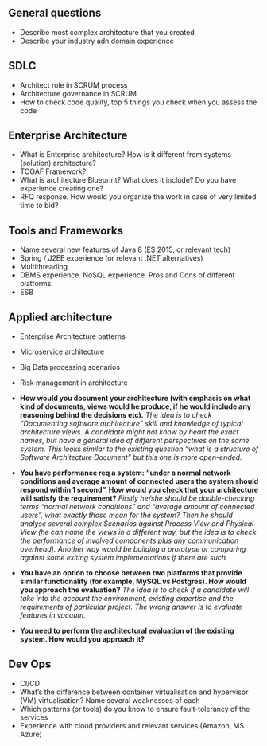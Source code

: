 General questions
----------
- Describe most complex architecture that you created
- Describe your industry adn domain experience

SDLC
----------
- Architect role in SCRUM process
- Architecture governance in SCRUM
- How to check code quality, top 5 things you check when you assess the code

Enterprise Architecture
----------
- What is Enterprise architecture? How is it different from systems (solution) architecture?
- TOGAF Framework?
- What is architecture Blueprint? What does it include? Do you have experience creating one?
- RFQ response. How would you organize the work in case of very limited time to bid?

Tools and Frameworks
----------
- Name several new features of Java 8 (ES 2015, or relevant tech)
- Spring / J2EE experience (or relevant .NET alternatives)
- Multithreading
- DBMS experience. NoSQL experience. Pros and Cons of different platforms.
- ESB 

Applied architecture
----------
- Enterprise Architecture patterns
- Microservice architecture
- Big Data processing scenarios
- Risk management in architecture
- **How would you document your architecture (with emphasis on what kind of documents, views would he produce, if he would include any reasoning behind the decisions etc).**
*The idea is to check “Documenting software architecture” skill and knowledge of typical architecture views. A candidate might not know by heart the exact names, but have a general idea of different perspectives on the same system. This looks similar to the existing question “what is a structure of Software Architecture Document” but this one is more open-ended.*

- **You have performance req a system: “under a normal network conditions and average amount of connected users the system should respond within 1 second”. How would you check that your architecture will satisfy the requirement?** *Firstly he/she should be double-checking terms “normal network conditions” and “average amount of connected users”, what exactly those mean for the system? Then he should analyse several complex Scenarios against Process View and Physical View (he can name the views in a different way, but the idea is to check the performance of involved components plus any communication overhead). Another way would be building a prototype or comparing against some exiting system implementations if there are such.*

- **You have an option to choose between two platforms that provide similar functionality (for example, MySQL vs Postgres). How would you approach the evaluation?** *The idea is to check if a candidate will take into the account the environment, existing expertise and the requirements of particular project. The wrong answer is to evaluate features in vacuum.*

- **You need to perform the architectural evaluation of the existing system. How would you approach it?**

Dev Ops 
----------
- CI/CD
- What’s the difference between container virtualisation and hypervisor (VM) virtualisation? Name several weaknesses of each
- Which patterns (or tools) do you know to ensure fault-tolerancy of the services
- Experience with cloud providers and relevant services (Amazon, MS Azure)


